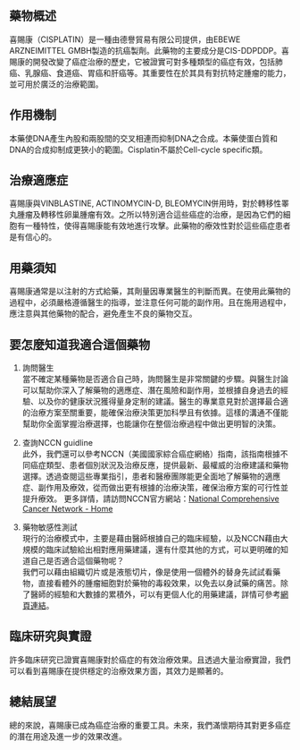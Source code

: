 ## 藥物概述

喜賜康（CISPLATIN）是一種由德譽貿易有限公司提供，由EBEWE ARZNEIMITTEL GMBH製造的抗癌製劑。此藥物的主要成分是CIS-DDPDDP。喜賜康的開發改變了癌症治療的歷史，它被證實可對多種類型的癌症有效，包括肺癌、乳腺癌、食道癌、胃癌和肝癌等。其重要性在於其具有對抗特定腫瘤的能力，並可用於廣泛的治療範圍。

## 作用機制

本藥使DNA產生內股和兩股間的交叉相連而抑制DNA之合成。本藥使蛋白質和DNA的合成抑制成更狹小的範圍。Cisplatin不屬於Cell-cycle specific類。

## 治療適應症

喜賜康與VINBLASTINE, ACTINOMYCIN-D, BLEOMYCIN併用時，對於轉移性睪丸腫瘤及轉移性卵巢腫瘤有效。之所以特別適合這些癌症的治療，是因為它們的細胞有一種特性，使得喜賜康能有效地進行攻擊。此藥物的療效性對於這些癌症患者是有信心的。

## 用藥須知

喜賜康通常是以注射的方式給藥，其劑量因專業醫生的判斷而異。在使用此藥物的過程中，必須嚴格遵循醫生的指導，並注意任何可能的副作用。且在施用過程中，應注意與其他藥物的配合，避免產生不良的藥物交互。

## 要怎麼知道我適合這個藥物 

1. 詢問醫生  
當不確定某種藥物是否適合自己時，詢問醫生是非常關鍵的步驟。與醫生討論可以幫助你深入了解藥物的適應症、潛在風險和副作用，並根據自身過去的經驗、以及你的健康狀況獲得量身定制的建議。醫生的專業意見對於選擇最合適的治療方案至關重要，能確保治療決策更加科學且有依據。這樣的溝通不僅能幫助你全面掌握治療選擇，也能讓你在整個治療過程中做出更明智的決策。 

2. 查詢NCCN guidline  
此外，我們還可以參考NCCN（美國國家綜合癌症網絡）指南，該指南根據不同癌症類型、患者個別狀況及治療反應，提供最新、最權威的治療建議和藥物選擇。透過查閱這些專業指引，患者和醫療團隊能更全面地了解藥物的適應症、副作用及療效，從而做出更有根據的治療決策，確保治療方案的可行性並提升療效。 
更多詳情，請訪問NCCN官方網站：[National Comprehensive Cancer Network - Home](https://www.nccn.org/)

3. 藥物敏感性測試  
現行的治療模式中，主要是藉由醫師根據自己的臨床經驗，以及NCCN藉由大規模的臨床試驗給出相對應用藥建議，還有什麼其他的方式，可以更明確的知道自己是否適合這個藥物呢？   
我們可以藉由組織切片或是液態切片，像是使用一個體外的替身先試試看藥物，直接看體外的腫瘤細胞對於藥物的毒殺效果，以免去以身試藥的痛苦。除了醫師的經驗和大數據的累積外，可以有更個人化的用藥建議，詳情可參考[網頁連結](https://info.cancerfree.io/)。

## 臨床研究與實證

許多臨床研究已證實喜賜康對於癌症的有效治療效果。且透過大量治療實證，我們可以看到喜賜康在提供穩定的治療效果方面，其效力是顯著的。

## 總結展望

總的來說，喜賜康已成為癌症治療的重要工具。未來，我們滿懷期待其對更多癌症的潛在用途及進一步的效果改進。
